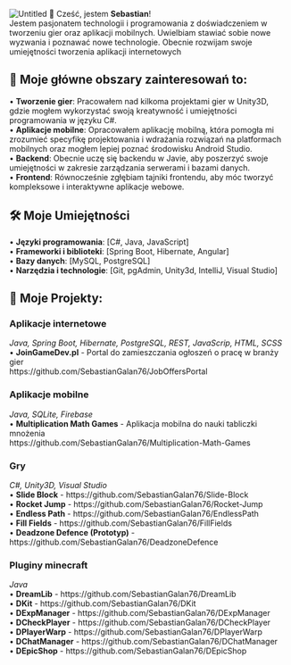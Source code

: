 ![Untitled](https://github.com/user-attachments/assets/a4397597-1eb2-4c08-b13f-e7773c077177)
👋 Cześć, jestem <b>Sebastian</b>!<br>
Jestem pasjonatem technologii i programowania z doświadczeniem w tworzeniu gier oraz aplikacji mobilnych. Uwielbiam stawiać sobie nowe wyzwania i poznawać nowe technologie. Obecnie rozwijam swoje umiejętności tworzenia aplikacji internetowych

<h2>🧠 Moje główne obszary zainteresowań to:</h2>
• <b>Tworzenie gier</b>: Pracowałem nad kilkoma projektami gier w Unity3D, gdzie mogłem wykorzystać swoją kreatywność i umiejętności programowania w języku C#. <br>
• <b>Aplikacje mobilne</b>: Opracowałem aplikację mobilną, która pomogła mi zrozumieć specyfikę projektowania i wdrażania rozwiązań na platformach mobilnych oraz mogłem lepiej poznać środowisku Android Studio. <br>
• <b>Backend</b>: Obecnie uczę się backendu w Javie, aby poszerzyć swoje umiejętności w zakresie zarządzania serwerami i bazami danych. <br>
• <b>Frontend</b>: Równocześnie zgłębiam tajniki frontendu, aby móc tworzyć kompleksowe i interaktywne aplikacje webowe.

<h2>🛠️ Moje Umiejętności</h2>
• <b>Języki programowania</b>: [C#, Java, JavaScript] <br>
• <b>Frameworki i biblioteki</b>: [Spring Boot, Hibernate, Angular]<br>
• <b>Bazy danych</b>: [MySQL, PostgreSQL]<br>
• <b>Narzędzia i technologie</b>: [Git, pgAdmin, Unity3d, IntelliJ, Visual Studio]<br>

<h2>🚀 Moje Projekty:</h2>
<h3>Aplikacje internetowe</h3>
<i>Java, Spring Boot, Hibernate, PostgreSQL, REST, JavaScrip, HTML, SCSS</i><br>
• <b>JoinGameDev.pl</b> - Portal do zamieszczania ogłoszeń o pracę w branży gier<br>
https://github.com/SebastianGalan76/JobOffersPortal
<br>

<h3>Aplikacje mobilne</h3>
<i>Java, SQLite, Firebase</i><br>
• <b>Multiplication Math Games</b> - Aplikacja mobilna do nauki tabliczki mnożenia<br>
https://github.com/SebastianGalan76/Multiplication-Math-Games
<br>

<h3>Gry</h3>
<i>C#, Unity3D, Visual Studio</i><br>
• <b>Slide Block</b> - https://github.com/SebastianGalan76/Slide-Block <br>
• <b>Rocket Jump</b> - https://github.com/SebastianGalan76/Rocket-Jump <br>
• <b>Endless Path</b> - https://github.com/SebastianGalan76/EndlessPath <br>
• <b>Fill Fields</b> - https://github.com/SebastianGalan76/FillFields <br>
• <b>Deadzone Defence (Prototyp)</b> - https://github.com/SebastianGalan76/DeadzoneDefence
<br>

<h3>Pluginy minecraft</h3>
<i>Java</i><br>
• <b>DreamLib</b> - https://github.com/SebastianGalan76/DreamLib <br>
• <b>DKit</b> - https://github.com/SebastianGalan76/DKit <br>
• <b>DExpManager</b> - https://github.com/SebastianGalan76/DExpManager <br>
• <b>DCheckPlayer</b> - https://github.com/SebastianGalan76/DCheckPlayer <br>
• <b>DPlayerWarp</b> - https://github.com/SebastianGalan76/DPlayerWarp <br>
• <b>DChatManager</b> - https://github.com/SebastianGalan76/DChatManager <br>
• <b>DEpicShop</b> - https://github.com/SebastianGalan76/DEpicShop <br>
<br><br>

